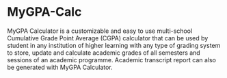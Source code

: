 # MyGPA-Calc
MyGPA Calculator is a customizable and easy to use multi-school Cumulative Grade Point Average (CGPA) calculator that can be used by student in any institution of higher learning with any type of grading system to store, update and calculate academic grades of all semesters and sessions of an academic programme. Academic transcript report can also be generated with MyGPA Calculator.
